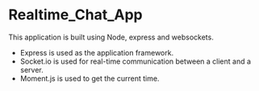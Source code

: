 # Realtime_Chat_App

This application is built using Node, express and websockets.

- Express is used as the application framework.
- Socket.io is used for real-time communication between a client and a server.
- Moment.js is used to get the current time. 
